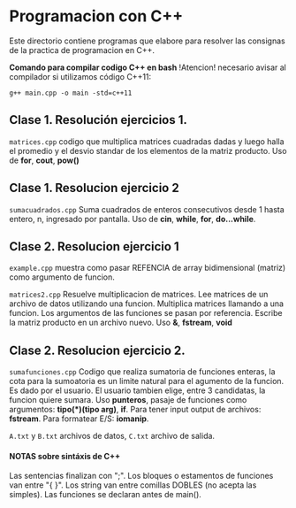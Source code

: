 # Programacion con C++

Este directorio contiene programas que elabore para resolver las consignas de la practica de programacion en C++.

**Comando para compilar codigo C++ en bash**
!Atencion! necesario avisar al compilador si utilizamos código C++11:

`g++ main.cpp -o main -std=c++11` 


##  Clase 1. Resolución ejercicios 1.

`matrices.cpp` codigo que multiplica matrices cuadradas dadas y luego halla el promedio y el desvio standar de los elementos de la matriz producto.
Uso de **for**, **cout**, **pow()**

## Clase 1. Resolucion ejercicio 2

`sumacuadrados.cpp` Suma cuadrados de enteros consecutivos desde 1 hasta entero, n, ingresado por pantalla.
Uso de **cin**, **while**, **for**, **do...while**.

## Clase 2. Resolucion ejercicio 1

`example.cpp` muestra como pasar REFENCIA de array bidimensional (matriz) como argumento de funcion.

`matrices2.cpp` Resuelve multiplicacion de matrices. Lee matrices de un archivo de datos utilizando una funcion. Multiplica matrices llamando a una funcion. Los argumentos de las funciones se pasan por referencia. Escribe la matriz producto en un archivo nuevo.
Uso **&**, **fstream**, **void**

## Clase 2. Resolucion ejercicio 2.

`sumafunciones.cpp` Codigo que realiza sumatoria de funciones enteras, la cota para la sumoatoria es un limite natural para el agumento de la funcion. Es dado por el usuario. El usuario tambien elige, entre 3 candidatas, la funcion quiere sumara. 
Uso **punteros**, pasaje de funciones como argumentos: **tipo(*)(tipo arg)**, **if**. Para tener input output de archivos: **fstream**. Para formatear E/S: **iomanip**.
 
`A.txt` y `B.txt` archivos de datos,  `C.txt` archivo de salida.



#### NOTAS sobre sintáxis de C++
Las sentencias finalizan con ";".
Los bloques o estamentos de funciones van entre "{   }".
Los string van entre comillas DOBLES (no acepta las simples).
Las funciones se declaran antes de main().






